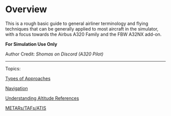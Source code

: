 # Overview

This is a rough basic guide to general airliner terminology and flying techniques that can be generally applied to most aircraft in the simulator, with a focus towards the Airbus A320 Family and the FBW A32NX add-on.

**For Simulation Use Only**

Author Credit: *Shomas on Discord (A320 Pilot)*

---

Topics:

[Types of Approaches](approaches.md)

[Navigation](navigation.md)

[Understanding Altitude References](altitude-refs.md)

[METARs/TAFs/ATIS](weather.md)
